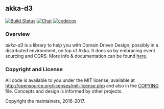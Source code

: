 ## akka-d3

[![Build Status](https://travis-ci.org/pjan/akka-d3.svg?branch=master)](https://travis-ci.org/pjan/akka-d3)
[![Chat](https://badges.gitter.im/pjan/akka-d3.svg)](https://gitter.im/pjan/akka-d3?utm_source=badge&utm_medium=badge&utm_campaign=pr-badge&utm_content=badge)
[![codecov](https://codecov.io/gh/pjan/akka-d3/branch/master/graph/badge.svg)](https://codecov.io/gh/pjan/akka-d3)

### Overview

*akka-d3* is a library to help you with Domain Driven Design, possibly in a distributed environment, on top of Akka. 
It does so by embracing event sourcing and CQRS. More info & documentation can be found [here](https://pjan.github.io/akka-d3/).

### Copyright and License
All code is available to you under the MIT license, available at
http://opensource.org/licenses/mit-license.php and also in the
[COPYING](COPYING) file. Concepts and design is informed by other projects.

Copyright the maintainers, 2016-2017.
